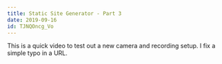 ```yaml
---
title: Static Site Generator - Part 3
date: 2019-09-16
id: TJNQOncg_Vo
---
```


This is a quick video to test out a new camera and recording setup. I fix a simple typo in a URL.
